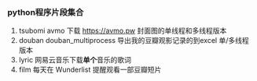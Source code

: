 ### python程序片段集合
1. tsubomi avmo 下载 https://avmo.pw 封面图的单线程和多线程版本
2. douban douban_multiprocess 导出我的豆瓣观影记录的到excel 单/多线程版本
3. lyric 网易云音乐下载**单个**音乐的歌词
4. film 每天在 Wunderlist 提醒观看一部豆瓣短片
